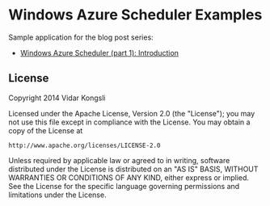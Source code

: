 # Windows Azure Scheduler Examples #

Sample application for the blog post series:
* [Windows Azure Scheduler (part 1): Introduction](http://open.bekk.no/windows-azure-scheduler-part-1-introduction)

## License
Copyright 2014 Vidar Kongsli

Licensed under the Apache License, Version 2.0 (the "License");
you may not use this file except in compliance with the License.
You may obtain a copy of the License at

	http://www.apache.org/licenses/LICENSE-2.0
	
Unless required by applicable law or agreed to in writing, software 
distributed under the License is distributed on an "AS IS" BASIS,
WITHOUT WARRANTIES OR CONDITIONS OF ANY KIND, either express or implied.
See the License for the specific language governing permissions and
limitations under the License.
